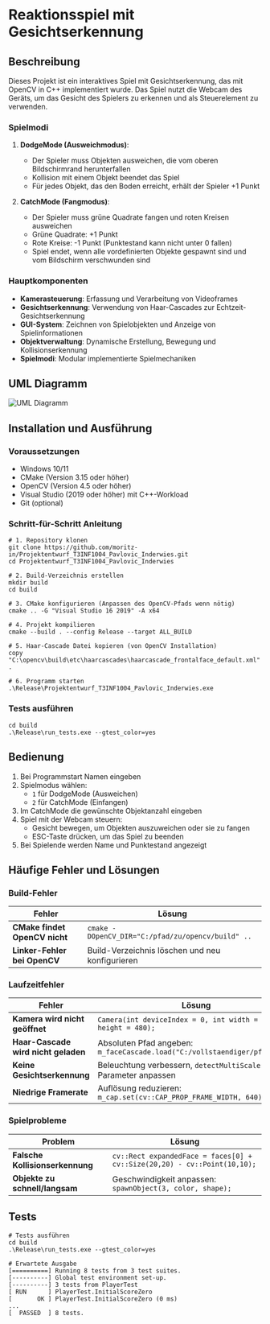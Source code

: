 # Reaktionsspiel mit Gesichtserkennung

## Beschreibung
Dieses Projekt ist ein interaktives Spiel mit Gesichtserkennung, das mit OpenCV in C++ implementiert wurde. Das Spiel nutzt die Webcam des Geräts, um das Gesicht des Spielers zu erkennen und als Steuerelement zu verwenden.

### Spielmodi
1. **DodgeMode (Ausweichmodus)**:
   - Der Spieler muss Objekten ausweichen, die vom oberen Bildschirmrand herunterfallen
   - Kollision mit einem Objekt beendet das Spiel
   - Für jedes Objekt, das den Boden erreicht, erhält der Spieler +1 Punkt

2. **CatchMode (Fangmodus)**:
   - Der Spieler muss grüne Quadrate fangen und roten Kreisen ausweichen
   - Grüne Quadrate: +1 Punkt
   - Rote Kreise: -1 Punkt (Punktestand kann nicht unter 0 fallen)
   - Spiel endet, wenn alle vordefinierten Objekte gespawnt sind und vom Bildschirm verschwunden sind

### Hauptkomponenten
- **Kamerasteuerung**: Erfassung und Verarbeitung von Videoframes
- **Gesichtserkennung**: Verwendung von Haar-Cascades zur Echtzeit-Gesichtserkennung
- **GUI-System**: Zeichnen von Spielobjekten und Anzeige von Spielinformationen
- **Objektverwaltung**: Dynamische Erstellung, Bewegung und Kollisionserkennung
- **Spielmodi**: Modular implementierte Spielmechaniken

## UML Diagramm
![UML Diagramm](https://github.com/user-attachments/assets/0b524262-b1a6-407b-877c-ff09650579b5)

## Installation und Ausführung

### Voraussetzungen
- Windows 10/11
- CMake (Version 3.15 oder höher)
- OpenCV (Version 4.5 oder höher)
- Visual Studio (2019 oder höher) mit C++-Workload
- Git (optional)

### Schritt-für-Schritt Anleitung

```shell
# 1. Repository klonen
git clone https://github.com/moritz-in/Projektentwurf_T3INF1004_Pavlovic_Inderwies.git
cd Projektentwurf_T3INF1004_Pavlovic_Inderwies

# 2. Build-Verzeichnis erstellen
mkdir build
cd build

# 3. CMake konfigurieren (Anpassen des OpenCV-Pfads wenn nötig)
cmake .. -G "Visual Studio 16 2019" -A x64

# 4. Projekt kompilieren
cmake --build . --config Release --target ALL_BUILD

# 5. Haar-Cascade Datei kopieren (von OpenCV Installation)
copy "C:\opencv\build\etc\haarcascades\haarcascade_frontalface_default.xml" .

# 6. Programm starten
.\Release\Projektentwurf_T3INF1004_Pavlovic_Inderwies.exe
```

### Tests ausführen
```shell
cd build
.\Release\run_tests.exe --gtest_color=yes
```

## Bedienung
1. Bei Programmstart Namen eingeben
2. Spielmodus wählen:
   - `1` für DodgeMode (Ausweichen)
   - `2` für CatchMode (Einfangen)
3. Im CatchMode die gewünschte Objektanzahl eingeben
4. Spiel mit der Webcam steuern:
   - Gesicht bewegen, um Objekten auszuweichen oder sie zu fangen
   - ESC-Taste drücken, um das Spiel zu beenden
5. Bei Spielende werden Name und Punktestand angezeigt

## Häufige Fehler und Lösungen

### Build-Fehler
| Fehler | Lösung |
|--------|--------|
| **CMake findet OpenCV nicht** | `cmake -DOpenCV_DIR="C:/pfad/zu/opencv/build" ..` |
| **Linker-Fehler bei OpenCV** | Build-Verzeichnis löschen und neu konfigurieren |

### Laufzeitfehler
| Fehler | Lösung |
|--------|--------|
| **Kamera wird nicht geöffnet** | `Camera(int deviceIndex = 0, int width = 640, int height = 480);` |
| **Haar-Cascade wird nicht geladen** | Absoluten Pfad angeben: `m_faceCascade.load("C:/vollstaendiger/pfad.xml")` |
| **Keine Gesichtserkennung** | Beleuchtung verbessern, `detectMultiScale` Parameter anpassen |
| **Niedrige Framerate** | Auflösung reduzieren: `m_cap.set(cv::CAP_PROP_FRAME_WIDTH, 640);` |

### Spielprobleme
| Problem | Lösung |
|---------|--------|
| **Falsche Kollisionserkennung** | `cv::Rect expandedFace = faces[0] + cv::Size(20,20) - cv::Point(10,10);` |
| **Objekte zu schnell/langsam** | Geschwindigkeit anpassen: `spawnObject(3, color, shape);` |

## Tests
```shell
# Tests ausführen
cd build
.\Release\run_tests.exe --gtest_color=yes

# Erwartete Ausgabe
[==========] Running 8 tests from 3 test suites.
[----------] Global test environment set-up.
[----------] 3 tests from PlayerTest
[ RUN      ] PlayerTest.InitialScoreZero
[       OK ] PlayerTest.InitialScoreZero (0 ms)
...
[  PASSED  ] 8 tests.
```

